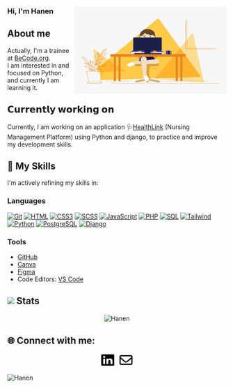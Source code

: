 
### Hi, I'm Hanen <img align="right" alt="GIF" src="./Hello.gif" width="350" height="200" />

## About me
Actually, I'm a trainee at [BeCode.org](https://github.com/becodeorg). <br>
I am interested in and focused on Python, and currently I am learning it.

## 𝗖𝘂𝗿𝗿𝗲𝗻𝘁𝗹𝘆 𝘄𝗼𝗿𝗸𝗶𝗻𝗴 𝗼𝗻
Currently, I am working on an application 🩺[HealthLink](https://github.com/Hanen-Wechteti/HealthLink) (Nursing Management Platform) using Python and django, to practice and improve my development skills.

## 📌 My Skills
I'm actively refining my skills in:

### Languages

[![Git](https://img.shields.io/badge/Git-%23F05032.svg?style=flat-square&logo=git&logoColor=white)](https://git-scm.com/)
[![HTML](https://img.shields.io/badge/HTML5-%23E34F26.svg?style=flat-square&logo=html5&logoColor=white)](https://html.spec.whatwg.org/)
[![CSS3](https://img.shields.io/badge/CSS3-%231572B6.svg?style=flat-square&logo=css3&logoColor=white)](https://www.w3.org/Style/CSS/)
[![SCSS](https://img.shields.io/badge/SCSS-%23CC6699.svg?style=flat-square&logo=SASS&logoColor=white)](https://sass-lang.com/)
[![JavaScript](https://img.shields.io/badge/JavaScript-%23F7DF1E.svg?style=flat-square&logo=javascript&logoColor=black)](https://www.javascript.com/)
[![PHP](https://img.shields.io/badge/PHP-%23777BB4.svg?style=flat-square&logo=php&logoColor=white)](https://www.php.net/)
[![SQL](https://img.shields.io/badge/SQL-%2300f.svg?style=flat-square&logo=sql&logoColor=white)](https://sql.sh/)
[![Tailwind](https://img.shields.io/badge/Tailwind_CSS-%2338B2AC.svg?style=flat-square&logo=tailwind-css&logoColor=white)](https://tailwindcss.com/)
[![Python](https://img.shields.io/badge/Python-%233776AB.svg?style=flat-square&logo=python&logoColor=white)](https://www.python.org/)
[![PostgreSQL](https://img.shields.io/badge/PostgreSQL-%23316192.svg?style=flat-square&logo=postgresql&logoColor=white)](https://www.postgresql.org/)
[![Django](https://img.shields.io/badge/Django-%23092E20.svg?style=flat-square&logo=django&logoColor=white)](https://www.djangoproject.com/)

### Tools
- [GitHub](https://github.com/)
- [Canva](https://www.canva.com/)
- [Figma](https://www.figma.com/)
- Code Editors: [VS Code](https://code.visualstudio.com/)

## <img src = "https://i.pinimg.com/originals/65/c4/f4/65c4f452571be1261e9c623f7da488ac.gif" width = 35px> Stats

<div align="center">
   <img align="center" src="https://github-readme-streak-stats.herokuapp.com/?user=Hanen-Wechteti" alt="Hanen" />
</div>

## 🌐 Connect with me:
<div align="center">
  <a href="https://www.linkedin.com/in/hanen-wechteti-2542552a0/"><img src="linkedin.svg" width="30" height="30"></a> &nbsp;
  <a href="mailto:hanenwechteti27@gmail.com"><img src="envelope-regular (1).svg" width="30" height="30"></a>
  
</div>

<p align="left"> <img src="https://komarev.com/ghpvc/?username=Hanen&label=Profile%20views&color=0e75b6&style=flat" alt="Hanen" /> </p>

